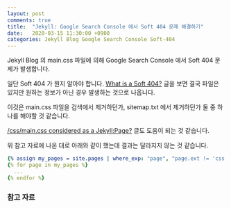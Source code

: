 ```yaml
---
layout: post
comments: true
title:  "Jekyll: Google Search Console 에서 Soft 404 문제 해결하기"
date:   2020-03-15 11:30:00 +0900
categories: Jekyll Blog Google Search Console Soft-404
---
```


Jekyll Blog 의 main.css 파일에 의해 Google Search Console 에서 Soft 404 문제가 발생합니다.

일단 Soft 404 가 뭔지 알아야 합니다. [What is a Soft 404?](https://www.reich-consulting.net/seo/soft-404-definition/) 글을 보면 결국 파일은 있지만 원하는 정보가 아닌 경우 발생하는 것으로 나옵니다.

이것은 main.css 파일을 검색에서 제거하던가, sitemap.txt 에서 제거하던가 둘 중 하나를 해야할 것 같습니다.

[/css/main.css considered as a Jekyll:Page?](https://github.com/jekyll/jekyll/issues/3151) 글도 도움이 되는 것 같습니다.

위 참고 자료에 나온 대로 아래와 같이 했는데 결과는 달라지지 않는 것 같습니다.

```yml
{% assign my_pages = site.pages | where_exp: "page", "page.ext != 'css'" %}
{% for page in my_pages %}
  ...
{% endfor %}
```



### 참고 자료

[^soft-404]: [What is a Soft 404?](https://www.reich-consulting.net/seo/soft-404-definition/)

[^main-css-Jekyll-Page]: [/css/main.css considered as a Jekyll:Page?](https://github.com/jekyll/jekyll/issues/3151)
